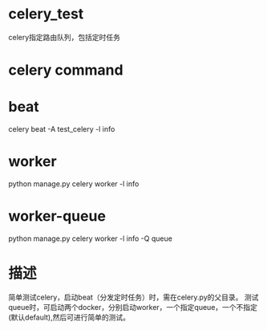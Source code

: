 # celery_test
celery指定路由队列，包括定时任务
# celery command
# beat
celery beat -A test_celery -l info
# worker
python manage.py celery worker -l info
# worker-queue
python manage.py celery worker -l info -Q queue
# 描述
简单测试celery，启动beat（分发定时任务）时，需在celery.py的父目录。
测试queue时，可启动两个docker，分别启动worker，一个指定queue，一个不指定(默认default),然后可进行简单的测试。